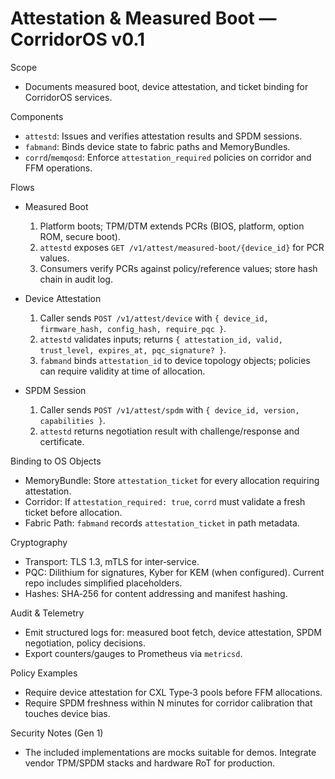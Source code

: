 # Attestation & Measured Boot — CorridorOS v0.1

Scope
- Documents measured boot, device attestation, and ticket binding for CorridorOS services.

Components
- `attestd`: Issues and verifies attestation results and SPDM sessions.
- `fabmand`: Binds device state to fabric paths and MemoryBundles.
- `corrd`/`memqosd`: Enforce `attestation_required` policies on corridor and FFM operations.

Flows
- Measured Boot
  1. Platform boots; TPM/DTM extends PCRs (BIOS, platform, option ROM, secure boot).
  2. `attestd` exposes `GET /v1/attest/measured-boot/{device_id}` for PCR values.
  3. Consumers verify PCRs against policy/reference values; store hash chain in audit log.

- Device Attestation
  1. Caller sends `POST /v1/attest/device` with `{ device_id, firmware_hash, config_hash, require_pqc }`.
  2. `attestd` validates inputs; returns `{ attestation_id, valid, trust_level, expires_at, pqc_signature? }`.
  3. `fabmand` binds `attestation_id` to device topology objects; policies can require validity at time of allocation.

- SPDM Session
  1. Caller sends `POST /v1/attest/spdm` with `{ device_id, version, capabilities }`.
  2. `attestd` returns negotiation result with challenge/response and certificate.

Binding to OS Objects
- MemoryBundle: Store `attestation_ticket` for every allocation requiring attestation.
- Corridor: If `attestation_required: true`, `corrd` must validate a fresh ticket before allocation.
- Fabric Path: `fabmand` records `attestation_ticket` in path metadata.

Cryptography
- Transport: TLS 1.3, mTLS for inter‑service.
- PQC: Dilithium for signatures, Kyber for KEM (when configured). Current repo includes simplified placeholders.
- Hashes: SHA‑256 for content addressing and manifest hashing.

Audit & Telemetry
- Emit structured logs for: measured boot fetch, device attestation, SPDM negotiation, policy decisions.
- Export counters/gauges to Prometheus via `metricsd`.

Policy Examples
- Require device attestation for CXL Type‑3 pools before FFM allocations.
- Require SPDM freshness within N minutes for corridor calibration that touches device bias.

Security Notes (Gen 1)
- The included implementations are mocks suitable for demos. Integrate vendor TPM/SPDM stacks and hardware RoT for production.

